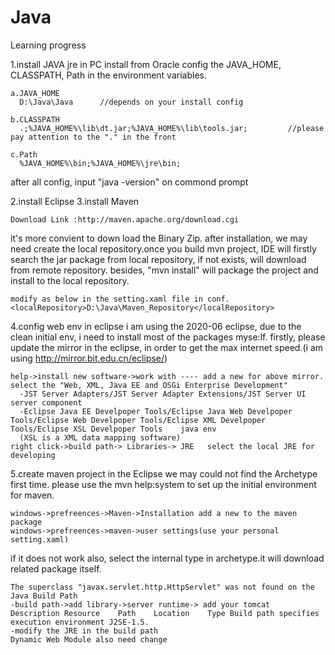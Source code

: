 # Java
Learning progress

1.install JAVA jre in PC
  install from Oracle
  config the JAVA_HOME, CLASSPATH, Path in the environment variables.

    a.JAVA_HOME
      D:\Java\Java      //depends on your install config

    b.CLASSPATH
      .;%JAVA_HOME%\lib\dt.jar;%JAVA_HOME%\lib\tools.jar;         //please pay attention to the "." in the front

    c.Path
      %JAVA_HOME%\bin;%JAVA_HOME%\jre\bin;
      
after all config, input "java -version" on commond prompt

2.install Eclipse
3.install Maven

    Download Link :http://maven.apache.org/download.cgi
    
  it's more convient to down load the Binary Zip.
  after installation, we may need create the local repository.once you build mvn project, IDE will firstly search the jar package from local repository, if not exists, will download from remote repository.
  besides, "mvn install" will package the project and install to the local repository.
  
    modify as below in the setting.xaml file in conf.
    <localRepository>D:\Java\Maven_Repository</localRepository>
    
4.config web env in eclipse
  i am using the 2020-06 eclipse, due to the clean initial env, i need to install most of the packages myse:lf.
  firstly, please update the mirror in the eclipse, in order to get the max internet speed.(i am using http://mirror.bit.edu.cn/eclipse/)
  
    help->install new software->work with ---- add a new for above mirror.
    select the "Web, XML, Java EE and OSGi Enterprise Development"
      -JST Server Adapters/JST Server Adapter Extensions/JST Server UI    server component
      -Eclipse Java EE Develpoper Tools/Eclipse Java Web Develpoper Tools/Eclipse Web Develpoper Tools/Eclipse XML Develpoper Tools/Eclipse XSL Develpoper Tools    java env
      (XSL is a XML data mapping software)
    right click->build path-> Libraries-> JRE   select the local JRE for developing
5.create maven project in the Eclipse
  we may could not find the Archetype first time.
  please use the mvn help:system to set up the initial environment for maven.
  
    windows->prefreences->Maven->Installation add a new to the maven package
    windows->prefreences->maven->user settings(use your personal setting.xaml)
  
  if it does not work also, select the internal type in archetype.it will download related package itself.
  
    The superclass "javax.servlet.http.HttpServlet" was not found on the Java Build Path
    -build path->add library->server runtime-> add your tomcat
    Description	Resource	Path	Location	Type Build path specifies execution environment J2SE-1.5.
    -modify the JRE in the build path
    Dynamic Web Module also need change
